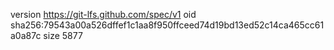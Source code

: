 version https://git-lfs.github.com/spec/v1
oid sha256:79543a00a526dffef1c1aa8f950ffceed74d19bd13ed52c14ca465cc61a0a87c
size 5877
